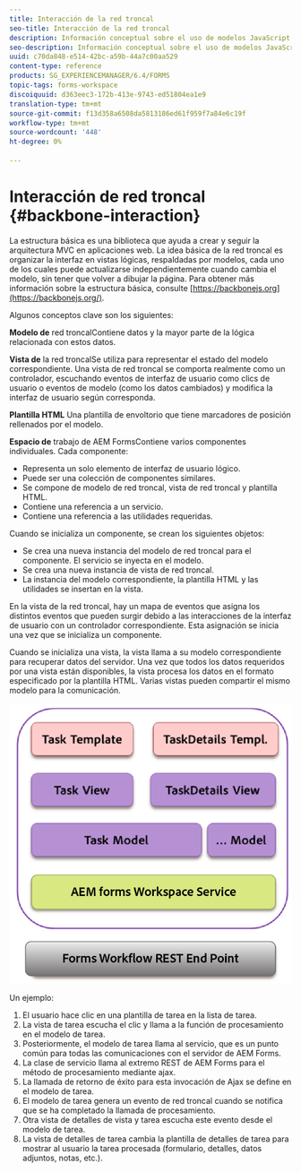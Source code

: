 ```yaml
---
title: Interacción de la red troncal
seo-title: Interacción de la red troncal
description: Información conceptual sobre el uso de modelos JavaScript de red troncal en el espacio de trabajo de AEM Forms.
seo-description: Información conceptual sobre el uso de modelos JavaScript de red troncal en el espacio de trabajo de AEM Forms.
uuid: c70da848-e514-42bc-a59b-44a7c00aa529
content-type: reference
products: SG_EXPERIENCEMANAGER/6.4/FORMS
topic-tags: forms-workspace
discoiquuid: d363eec3-172b-413e-9743-ed51804ea1e9
translation-type: tm+mt
source-git-commit: f13d358a6508da5813186ed61f959f7a84e6c19f
workflow-type: tm+mt
source-wordcount: '448'
ht-degree: 0%

---
```



# Interacción de red troncal {#backbone-interaction}

La estructura básica es una biblioteca que ayuda a crear y seguir la arquitectura MVC en aplicaciones web. La idea básica de la red troncal es organizar la interfaz en vistas lógicas, respaldadas por modelos, cada uno de los cuales puede actualizarse independientemente cuando cambia el modelo, sin tener que volver a dibujar la página. Para obtener más información sobre la estructura básica, consulte [https://backbonejs.org](https://backbonejs.org/).

Algunos conceptos clave son los siguientes:

**Modelo de** red troncalContiene datos y la mayor parte de la lógica relacionada con estos datos.

**Vista de** la red troncalSe utiliza para representar el estado del modelo correspondiente. Una vista de red troncal se comporta realmente como un controlador, escuchando eventos de interfaz de usuario como clics de usuario o eventos de modelo (como los datos cambiados) y modifica la interfaz de usuario según corresponda.

**Plantilla HTML** Una plantilla de envoltorio que tiene marcadores de posición rellenados por el modelo.

**Espacio de** trabajo de AEM FormsContiene varios componentes individuales. Cada componente:

* Representa un solo elemento de interfaz de usuario lógico.
* Puede ser una colección de componentes similares.
* Se compone de modelo de red troncal, vista de red troncal y plantilla HTML.
* Contiene una referencia a un servicio.
* Contiene una referencia a las utilidades requeridas.

Cuando se inicializa un componente, se crean los siguientes objetos:

* Se crea una nueva instancia del modelo de red troncal para el componente. El servicio se inyecta en el modelo.
* Se crea una nueva instancia de vista de red troncal.
* La instancia del modelo correspondiente, la plantilla HTML y las utilidades se insertan en la vista.

En la vista de la red troncal, hay un mapa de eventos que asigna los distintos eventos que pueden surgir debido a las interacciones de la interfaz de usuario con un controlador correspondiente. Esta asignación se inicia una vez que se inicializa un componente.

Cuando se inicializa una vista, la vista llama a su modelo correspondiente para recuperar datos del servidor. Una vez que todos los datos requeridos por una vista están disponibles, la vista procesa los datos en el formato especificado por la plantilla HTML. Varias vistas pueden compartir el mismo modelo para la comunicación.

![](do-not-localize/aem_forms_workflow.png)

Un ejemplo:

1. El usuario hace clic en una plantilla de tarea en la lista de tarea.
1. La vista de tarea escucha el clic y llama a la función de procesamiento en el modelo de tarea.
1. Posteriormente, el modelo de tarea llama al servicio, que es un punto común para todas las comunicaciones con el servidor de AEM Forms.
1. La clase de servicio llama al extremo REST de AEM Forms para el método de procesamiento mediante ajax.
1. La llamada de retorno de éxito para esta invocación de Ajax se define en el modelo de tarea.
1. El modelo de tarea genera un evento de red troncal cuando se notifica que se ha completado la llamada de procesamiento.
1. Otra vista de detalles de vista y tarea escucha este evento desde el modelo de tarea.
1. La vista de detalles de tarea cambia la plantilla de detalles de tarea para mostrar al usuario la tarea procesada (formulario, detalles, datos adjuntos, notas, etc.).


